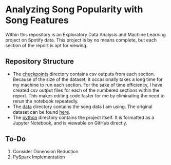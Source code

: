 # Analyzing Song Popularity with Song Features
Within this repository is an Exploratory Data Analysis and Machine Learning project on Spotify data. This project is by no means complete, but each section of the report is apt for viewing.

## Repository Structure
- The [checkpoints](https://github.com/jacobresnikoff/spotify-project/tree/main/checkpoints) directory contains csv outputs from each section. Because of the size of the dataset, it occasionally takes a long time for my machine to run each section. For the sake of time efficiency, I have created csv output files for each of the numbered sections within the report. This makes editing code faster for me by eliminating the need to rerun the notebook repeatedly.
- The [data](https://github.com/jacobresnikoff/spotify-project/tree/main/data) directory contains the song data I am using. The original dataset can be found [here](https://www.kaggle.com/yamaerenay/spotify-dataset-19212020-160k-tracks).
- The [python](https://github.com/jacobresnikoff/spotify-project/tree/main/python) directory contains the project itself. It is formatted as a Jupyter Notebook, and is viewable on GitHub directly.

## To-Do
1) Consider Dimension Reduction
2) PySpark Implementation
